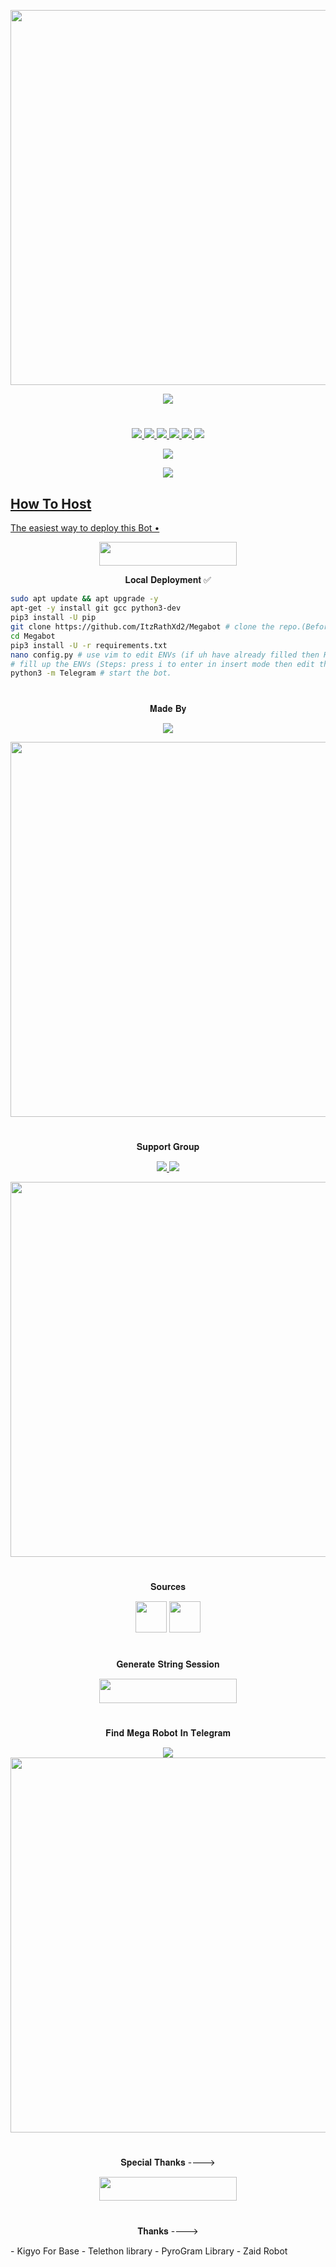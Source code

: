 <p align="center"><a href="https://github.com/ItzRathXd2/Megabot"><img src="https://img.shields.io/badge/𝐌𝐞𝐠𝐚%20𝐑𝐨𝐛𝐨𝐭-red?&style=flat-square?&logo=github" width=600px></a></p>
<p align="center"><a href="https://github.com/ItzRathXd2/Megabot"><img src="https://telegra.ph/file/344fc2bb31b74370033e5.jpg"></a></p>

#

<p align="center">
<a href="https://github.com/ItzRathXd2/Megabot/network/members"><img src="https://img.shields.io/github/forks/ItzRathXd2/Megabot?style=social" />
<img src="https://img.shields.io/github/stars/ItzRathXd2/Megabot?style=social" />
<img src="https://img.shields.io/github/watchers/ItzRathXd2/Megabot?style=social" />
<a href="https://github.com/ItzRathXd2/Megabot"><img src="https://img.shields.io/github/repo-size/ItzRathXd2/Megabot?style=social&logo=github" />
<a href="https://perso.crans.org/besson/LICENSE.html"><img src="https://img.shields.io/badge/License-GPLv3-blue.svg?style=social&logo=github" />
<a href="https://app.codacy.com/manual/ItzRathXd2/Megabot/dashboard"><img src="https://img.shields.io/codacy/grade/d1726ee34f964a9a9b1ac509c6d90729?color=gold&logo=github&style=social" />
</p>

<p align="center"><img src="https://github-readme-stats.vercel.app/api/pin/?username=ItzRathXd2&repo=Megabot&theme=dark" /></a></p>
<p align="center"><a href="https://github.com/ItzRathXd2/Megabot/"><img src="https://badges.frapsoft.com/os/v2/open-source.svg?style=social" />
</p>

## How To Host
The easiest way to deploy this Bot
•
<p align="center"><a href="https://zaid.vercel.app/"> <img src="https://img.shields.io/badge/Deploy%20To%20Heroku-black?style=for-the-badge&logo=heroku" width="220" height="38.45"/></a></p>


<p align="center">𝐋𝐨𝐜𝐚𝐥 𝐃𝐞𝐩𝐥𝐨𝐲𝐦𝐞𝐧𝐭 ✅</p>

```sh
sudo apt update && apt upgrade -y
apt-get -y install git gcc python3-dev
pip3 install -U pip
git clone https://github.com/ItzRathXd2/Megabot # clone the repo.(Before Cloning Make Sure uh have Filled Your Vars in config.ini)
cd Megabot
pip3 install -U -r requirements.txt
nano config.py # use vim to edit ENVs (if uh have already filled then Run start command
# fill up the ENVs (Steps: press i to enter in insert mode then edit the file. Press Esc to exit the editing mode then type :wq! and press Enter key to save the file).
python3 -m Telegram # start the bot.
```

#

<p align="center">𝐌𝐚𝐝𝐞 𝐁𝐲</p>

<p align="center">
    <a href="https://t.me/ItzRathXd"> <img src="https://img.shields.io/badge/Mega-Master-ff69b4" /> </a>
</p>
<a href="https://t.me/ItzRathXd"><img src="https://img.shields.io/badge/ITZ%20RATH-gold?&style=for-the-badge&logo=telegram" width=600px></a></p>


#

<p align="center">𝐒𝐮𝐩𝐩𝐨𝐫𝐭 𝐆𝐫𝐨𝐮𝐩</p>

<p align="center">
    <a href="https://t.me/MegaxSupport"> <img src="https://img.shields.io/badge/Join-Our-green" /> <img src="https://img.shields.io/badge/Support-Group-critical" /> </a>
</p>
<a href="https://t.me/MegaxUpdates"><img src="https://img.shields.io/badge/Telegram-𝐔𝐩𝐝𝐚𝐭𝐞%20'𝐬%20𝐂𝐡𝐚𝐧𝐧𝐞𝐥%20-gold?&style=flat-square?&logo=telegram" width=600px></a></p>


#

<p align="center">𝐒𝐨𝐮𝐫𝐜𝐞𝐬</p>

<p align="center">
    <img src="https://img.shields.io/badge/Python-black" width=50px/>   <img src="https://img.shields.io/badge/Telethn-black" width=50px/>
</p>

#

<p align="center">𝐆𝐞𝐧𝐞𝐫𝐚𝐭𝐞 𝐒𝐭𝐫𝐢𝐧𝐠 𝐒𝐞𝐬𝐬𝐢𝐨𝐧</p>

<p align="center"><a href="https://t.me/StringSession_GeneratorBot"> <img src="https://img.shields.io/badge/String%20Session-black?style=for-the-badge&logo=replit" width="220" height="38.45"/></a></p>
 
#

<p align="center">𝐅𝐢𝐧𝐝 𝐌𝐞𝐠𝐚 𝐑𝐨𝐛𝐨𝐭 𝐈𝐧 𝐓𝐞𝐥𝐞𝐠𝐫𝐚𝐦

</p>

<p align="center">
    <a href="https://t.me/MissMegaRobot"><img src="https://img.shields.io/badge/Best-Bot-ff69b4" /></a>
    <a href="https://t.me/MissMegaRobot"><img src="https://img.shields.io/badge/Telegram-𝐌𝐞𝐠𝐚%20𝐑𝐨𝐛𝐨𝐭-gold?&style=flat-square?&logo=telegram" width=600px></a></p>
</p>

#

<p align="center">𝐒𝐩𝐞𝐜𝐢𝐚𝐥 𝐓𝐡𝐚𝐧𝐤𝐬 ----> </p>

<p align="center"><a href="https://t.me/ItzRathXd"><img src="https://img.shields.io/badge/ᴛᴇʟᴇɢʀᴀᴍ-RATH-black?&style=for-the-badge&logo=telegram" width="220" height="38.45"></a></p>

#


<p align="center"> 𝐓𝐡𝐚𝐧𝐤𝐬 ----> </p>
- Kigyo For Base
- Telethon library
- PyroGram Library
- Zaid Robot
